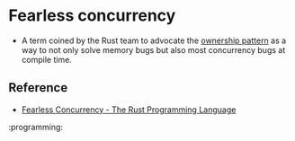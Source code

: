 # Fearless concurrency

*   A term coined by the Rust team to advocate the [ownership pattern](88el) as a way to not only solve memory bugs but also most concurrency bugs at compile time.

## Reference

*  [Fearless Concurrency - The Rust Programming Language](https://doc.rust-lang.org/book/ch16-00-concurrency.html) 

:programming:
